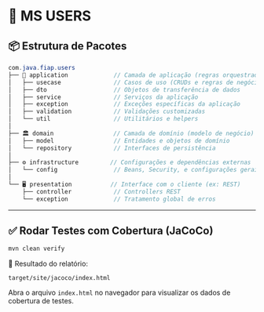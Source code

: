 
# 🧩 MS USERS

## 📦 Estrutura de Pacotes

```java
com.java.fiap.users
├── 📱 application             // Camada de aplicação (regras orquestradas)
│   ├── usecase               // Casos de uso (CRUDs e regras de negócio)
│   ├── dto                   // Objetos de transferência de dados
│   ├── service               // Serviços da aplicação
│   ├── exception             // Exceções específicas da aplicação
│   ├── validation            // Validações customizadas
│   └── util                  // Utilitários e helpers
│
├── 🏛️ domain                 // Camada de domínio (modelo de negócio)
│   ├── model                 // Entidades e objetos de domínio
│   └── repository            // Interfaces de persistência
│
├── ⚙️ infrastructure         // Configurações e dependências externas
│   └── config                // Beans, Security, e configurações gerais
│
└── 🖥️ presentation           // Interface com o cliente (ex: REST)
    ├── controller            // Controllers REST
    └── exception             // Tratamento global de erros
```

---

## ✅ Rodar Testes com Cobertura (JaCoCo)

```bash
mvn clean verify
```

📄 Resultado do relatório:
```plaintext
target/site/jacoco/index.html
```

Abra o arquivo `index.html` no navegador para visualizar os dados de cobertura de testes.
